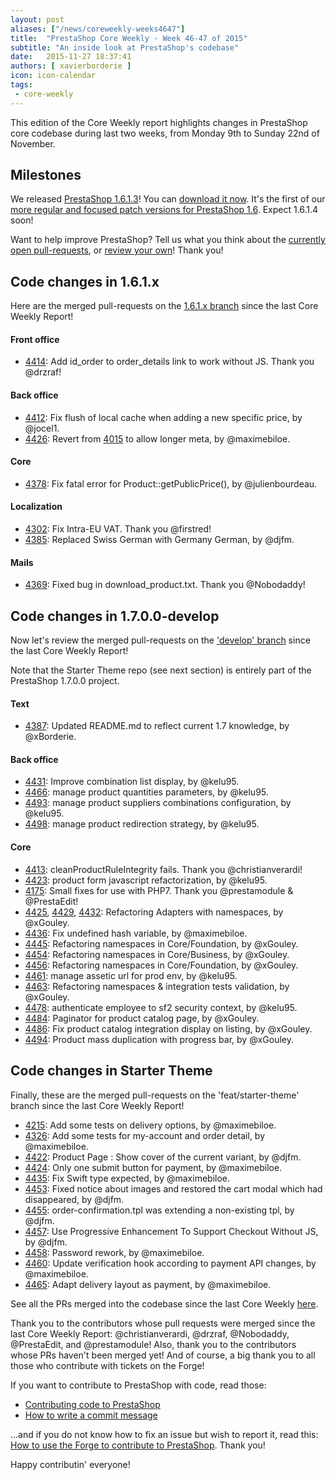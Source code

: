 ```yaml
---
layout: post
aliases: ["/news/coreweekly-weeks4647"]
title:  "PrestaShop Core Weekly - Week 46-47 of 2015"
subtitle: "An inside look at PrestaShop's codebase"
date:   2015-11-27 18:37:41
authors: [ xavierborderie ]
icon: icon-calendar
tags:
 - core-weekly
---
```


This edition of the Core Weekly report highlights changes in PrestaShop core codebase during last two weeks, from Monday 9th to Sunday 22nd of November.


## Milestones

We released [PrestaShop 1.6.1.3](http://build.prestashop.com/news/prestashop-1613-maintenance-release/)! You can [download it now](https://www.prestashop.com/en/download).
It's the first of our [more regular and focused patch versions for PrestaShop 1.6](http://build.prestashop.com/news/more-focused-patch-versions/). Expect 1.6.1.4 soon!

Want to help improve PrestaShop? Tell us what you think about the [currently open pull-requests](https://github.com/PrestaShop/PrestaShop/pulls), or [review your own](http://build.prestashop.com/news/review-your-pull-requests/)! Thank you!


## Code changes in 1.6.1.x

Here are the merged pull-requests on the [1.6.1.x branch](https://github.com/PrestaShop/PrestaShop/tree/1.6.1.x) since the last Core Weekly Report!
 

#### Front office

 * [4414](https://github.com/PrestaShop/PrestaShop/pull/4414): Add id_order to order_details link to work without JS. Thank you @drzraf!


#### Back office

 * [4412](https://github.com/PrestaShop/PrestaShop/pull/4412): Fix flush of local cache when adding a new specific price, by @jocel1.
 * [4426](https://github.com/PrestaShop/PrestaShop/pull/4426): Revert from [4015](https://github.com/PrestaShop/PrestaShop/pull/4015) to allow longer meta, by @maximebiloe.

 
#### Core
 
 * [4378](https://github.com/PrestaShop/PrestaShop/pull/4378): Fix fatal error for Product::getPublicPrice(), by @julienbourdeau.

 
#### Localization

 * [4302](https://github.com/PrestaShop/PrestaShop/pull/4302): Fix Intra-EU VAT. Thank you @firstred!
 * [4385](https://github.com/PrestaShop/PrestaShop/pull/4385): Replaced Swiss German with Germany German, by @djfm.

 
#### Mails
 
 * [4369](https://github.com/PrestaShop/PrestaShop/pull/4369): Fixed bug in download_product.txt. Thank you @Nobodaddy!



## Code changes in 1.7.0.0-develop

Now let's review the merged pull-requests on the ['develop' branch](https://github.com/PrestaShop/PrestaShop/tree/develop) since the last Core Weekly Report!

Note that the Starter Theme repo (see next section) is entirely part of the PrestaShop 1.7.0.0 project.


#### Text
 
 * [4387](https://github.com/PrestaShop/PrestaShop/pull/4387): Updated README.md to reflect current 1.7 knowledge, by @xBorderie.

 
 
#### Back office

 * [4431](https://github.com/PrestaShop/PrestaShop/pull/4431): Improve combination list display, by @kelu95.
 * [4466](https://github.com/PrestaShop/PrestaShop/pull/4466): manage product quantities parameters, by @kelu95.
 * [4493](https://github.com/PrestaShop/PrestaShop/pull/4493): manage product suppliers combinations configuration, by @kelu95.
 * [4498](https://github.com/PrestaShop/PrestaShop/pull/4498): manage product redirection strategy, by @kelu95.

 

#### Core

 * [4413](https://github.com/PrestaShop/PrestaShop/pull/4413): cleanProductRuleIntegrity fails. Thank you @christianverardi!
 * [4423](https://github.com/PrestaShop/PrestaShop/pull/4423): product form javascript refactorization, by @kelu95.
 * [4175](https://github.com/PrestaShop/PrestaShop/pull/4175): Small fixes for use with PHP7. Thank you @prestamodule & @PrestaEdit!
 * [4425](https://github.com/PrestaShop/PrestaShop/pull/4425), [4429](https://github.com/PrestaShop/PrestaShop/pull/4429), [4432](https://github.com/PrestaShop/PrestaShop/pull/4432): Refactoring Adapters with namespaces, by @xGouley.
 * [4436](https://github.com/PrestaShop/PrestaShop/pull/4436): Fix undefined hash variable, by @maximebiloe.
 * [4445](https://github.com/PrestaShop/PrestaShop/pull/4445): Refactoring namespaces in Core/Foundation, by @xGouley.
 * [4454](https://github.com/PrestaShop/PrestaShop/pull/4454): Refactoring namespaces in Core/Business, by @xGouley.
 * [4456](https://github.com/PrestaShop/PrestaShop/pull/4456): Refactoring namespaces in Core/Foundation, by @xGouley.
 * [4461](https://github.com/PrestaShop/PrestaShop/pull/4461): manage assetic url for prod env, by @kelu95.
 * [4463](https://github.com/PrestaShop/PrestaShop/pull/4463): Refactoring namespaces & integration tests validation, by @xGouley.
 * [4478](https://github.com/PrestaShop/PrestaShop/pull/4478): authenticate employee to sf2 security context, by @kelu95.
 * [4484](https://github.com/PrestaShop/PrestaShop/pull/4484): Paginator for product catalog page, by @xGouley.
 * [4486](https://github.com/PrestaShop/PrestaShop/pull/4486): Fix product catalog integration display on listing, by @xGouley.
 * [4494](https://github.com/PrestaShop/PrestaShop/pull/4494): Product mass duplication with progress bar, by @xGouley. 
 
 
## Code changes in Starter Theme

Finally, these are the merged pull-requests on the 'feat/starter-theme' branch since the last Core Weekly Report!

 * [4215](https://github.com/PrestaShop/PrestaShop/pull/4215): Add some tests on delivery options, by @maximebiloe.
 * [4326](https://github.com/PrestaShop/PrestaShop/pull/4326): Add some tests for my-account and order detail, by @maximebiloe.
 * [4422](https://github.com/PrestaShop/PrestaShop/pull/4422): Product Page : Show cover of the current variant, by @djfm.
 * [4424](https://github.com/PrestaShop/PrestaShop/pull/4424): Only one submit button for payment, by @maximebiloe.
 * [4435](https://github.com/PrestaShop/PrestaShop/pull/4435): Fix Swift type expected, by @maximebiloe.
 * [4453](https://github.com/PrestaShop/PrestaShop/pull/4453): Fixed notice about images and restored the cart modal which had disappeared, by @djfm.
 * [4455](https://github.com/PrestaShop/PrestaShop/pull/4455): order-confirmation.tpl was extending a non-existing tpl, by @djfm.
 * [4457](https://github.com/PrestaShop/PrestaShop/pull/4457): Use Progressive Enhancement To Support Checkout Without JS, by @djfm.
 * [4458](https://github.com/PrestaShop/PrestaShop/pull/4458): Password rework, by @maximebiloe.
 * [4460](https://github.com/PrestaShop/PrestaShop/pull/4460): Update verification hook according to payment API changes, by @maximebiloe.
 * [4465](https://github.com/PrestaShop/PrestaShop/pull/4465): Adapt delivery layout as payment, by @maximebiloe.

 
 
See all the PRs merged into the codebase since the last Core Weekly [here](https://github.com/PrestaShop/PrestaShop/pulls?utf8=%E2%9C%93&q=is%3Apr+merged%3A%3E2015-11-09+is%3Aclosed+).

Thank you to the contributors whose pull requests were merged since the last Core Weekly Report: @christianverardi, @drzraf,  @Nobodaddy, @PrestaEdit, and @prestamodule! Also, thank you to the contributors whose PRs haven't been merged yet! And of course, a big thank you to all those who contribute with tickets on the Forge!

If you want to contribute to PrestaShop with code, read those:

 * [Contributing code to PrestaShop](http://doc.prestashop.com/display/PS16/Contributing+code+to+PrestaShop)
 * [How to write a commit message](http://doc.prestashop.com/display/PS16/How+to+write+a+commit+message)

...and if you do not know how to fix an issue but wish to report it, read this: [How to use the Forge to contribute to PrestaShop](http://doc.prestashop.com/display/PS16/How+to+use+the+Forge+to+contribute+to+PrestaShop). Thank you!

Happy contributin' everyone!
